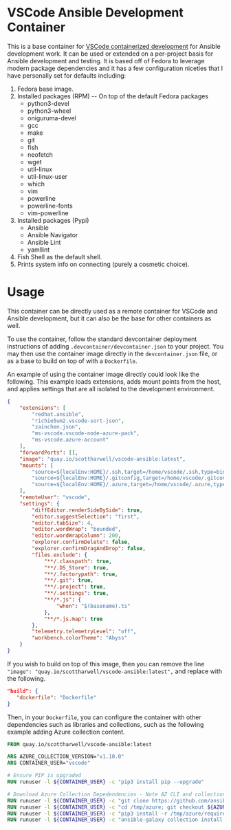 # VSCode Ansible Development Container

This is a base container for [VSCode containerized development](https://code.visualstudio.com/docs/remote/containers) for Ansible development work.  It can be used or extended on a per-project basis for Ansible development and testing.  It is based off of Fedora to leverage modern package dependencies and it has a few configuration niceties that I have personally set for defaults including:

1. Fedora base image.
2. Installed packages (RPM) -- On top of the default Fedora packages
   * python3-devel 
   * python3-wheel 
   * oniguruma-devel 
   * gcc 
   * make 
   * git 
   * fish 
   * neofetch 
   * wget 
   * util-linux 
   * util-linux-user 
   * which 
   * vim 
   * powerline 
   * powerline-fonts 
   * vim-powerline
3. Installed packages (Pypi)
   * Ansible
   * Ansible Navigator
   * Ansible Lint
   * yamllint
4. Fish Shell as the default shell.
5. Prints system info on connecting (purely a cosmetic choice).

# Usage

This container can be directly used as a remote container for VSCode and Ansible development, but it can also be the base for other containers as well.

To use the container, follow the standard devcontainer deployment instructions of adding `.devcontainer/devcontainer.json` to your project.  You may then use the container image directly in the `devcontainer.json` file, or as a base to build on top of with a `Dockerfile`.

An example of using the container image directly could look like the following.  This example loads extensions, adds mount points from the host, and applies settings that are all isolated to the development environment.

```json
{
    "extensions": [
        "redhat.ansible",
        "richie5um2.vscode-sort-json",
        "zainchen.json",
        "ms-vscode.vscode-node-azure-pack",
        "ms-vscode.azure-account"
    ],
    "forwardPorts": [],
    "image": "quay.io/scottharwell/vscode-ansible:latest",
    "mounts": [
        "source=${localEnv:HOME}/.ssh,target=/home/vscode/.ssh,type=bind",
        "source=${localEnv:HOME}/.gitconfig,target=/home/vscode/.gitconfig,type=bind",
        "source=${localEnv:HOME}/.azure,target=/home/vscode/.azure,type=bind"
    ],
    "remoteUser": "vscode",
    "settings": {
        "diffEditor.renderSideBySide": true,
        "editor.suggestSelection": "first",
        "editor.tabSize": 4,
        "editor.wordWrap": "bounded",
        "editor.wordWrapColumn": 200,
        "explorer.confirmDelete": false,
        "explorer.confirmDragAndDrop": false,
        "files.exclude": {
            "**/.classpath": true,
            "**/.DS_Store": true,
            "**/.factorypath": true,
            "**/.git": true,
            "**/.project": true,
            "**/.settings": true,
            "**/*.js": {
                "when": "$(basename).ts"
            },
            "**/*.js.map": true
        },
        "telemetry.telemetryLevel": "off",
        "workbench.colorTheme": "Abyss"
    }
}
```

If you wish to build on top of this image, then you can remove the line `"image": "quay.io/scottharwell/vscode-ansible:latest",` and replace with the following.

```json
"build": {
   "dockerfile": "Dockerfile"
}
```

Then, in your `Dockerfile`, you can configure the container with other dependencies such as libraries and collections, such as the following example adding Azure collection content.

```Dockerfile
FROM quay.io/scottharwell/vscode-ansible:latest

ARG AZURE_COLLECTION_VERSION="v1.10.0"
ARG CONTAINER_USER="vscode"

# Ensure PIP is upgraded
RUN runuser -l ${CONTAINER_USER} -c "pip3 install pip --upgrade"

# Download Azure Collection Depedendencies - Note AZ CLI and collection have conflicting dependencies and cannot be installed together.
RUN runuser -l ${CONTAINER_USER} -c "git clone https://github.com/ansible-collections/azure.git /tmp/azure"
RUN runuser -l ${CONTAINER_USER} -c "cd /tmp/azure; git checkout ${AZURE_COLLECTION_VERSION}"
RUN runuser -l ${CONTAINER_USER} -c "pip3 install -r /tmp/azure/requirements-azure.txt"
RUN runuser -l ${CONTAINER_USER} -c "ansible-galaxy collection install azure.azcollection"
```